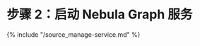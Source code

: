 # 步骤 2：启动 Nebula Graph 服务

{% include "/source_manage-service.md" %}
<!-- The line above is for content reusing. The source file is in the docs-2.0/reuse directory. -->
